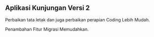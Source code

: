 ## Aplikasi Kunjungan Versi 2

Perbaikan tata letak dan juga perbaikan perapian Coding Lebih Mudah.

Penambahan Fitur Migrasi Memudahkan.
